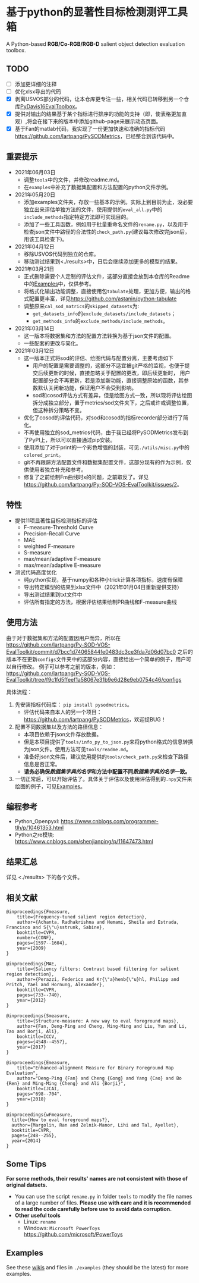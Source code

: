 # 基于python的显著性目标检测测评工具箱

A Python-based **RGB/Co-RGB/RGB-D** salient object detection evaluation toolbox.

## TODO

- [ ] 添加更详细的注释
- [ ] 优化xlsx导出的代码
- [X] 剥离USVOS部分的代码，让本仓库更专注一些，相关代码已转移到另一个仓库[PyDavis16EvalToolbox](https://github.com/lartpang/PyDavis16EvalToolbox)。
- [X] 提供对输出的结果基于某个指标进行排序的功能的支持（即，使表格更加直观）,将会在接下来的版本中添加github-page来展示动态页面。
- [X] 基于Fan的matlab代码，我实现了一份更加快速和准确的指标代码<https://github.com/lartpang/PySODMetrics>，已经整合到该代码中。

## 重要提示

- 2021年06月03日
    - 调整`tools`中的文件，并修改readme.md。
    - 在`examples`中补充了数据集配置和方法配置的python文件示例。
- 2021年05月20日
    - 添加examples文件夹，存放一些基本的示例。实际上到目前为止，没必要独立出来评估单独方法的文件，使用提供的`eval_all.py`中的`include_methods`指定特定方法即可实现目的。
    - 添加了一些工具函数，例如用于批量重命名文件的`rename.py`，以及用于检查json文件中路径的合法性的`check_path.py`(建议每次修改完json后，用该工具检查下)。
- 2021年04月12日
    - 移除USVOS代码到独立的仓库。
    - 移动测试结果到<./results>中，日后会继续添加更多的模型的结果。
- 2021年03月21日
    - 正式删除需要个人定制的评估文件，这部分直接会放到本仓库的Readme中的[Examples](#Examples)中，仅供参考。
    - 将格式化输出功能调整，直接使用包`tabulate`处理，更加方便，输出的格式配置更丰富，详见<https://github.com/astanin/python-tabulate>
    - 调整原来`cal_sod_matrics`的`skipped_datasets`为:
      - `get_datasets_info`的`exclude_datasets/include_datasets`；
      - `get_methods_info`的`exclude_methods/include_methods`。
- 2021年03月14日
    - 这一版本将数据集和方法的配置方法转换为基于json文件的配置。
    - 一些配套的更改与简化。
- 2021年03月12日
    - 这一版本正式将sod的评估、绘图代码与配置分离，主要考虑如下
        - 用户的配置是需要调整的，这部分不适宜被git严格的监视，也便于提交后续更新的时候，直接忽略关于配置的更改，即后续更新时，
          用户配置部分会不再更新，若是添加新功能，直接调整原始的函数，其参数默认关闭新功能，保证用户不会受到影响。
        - sod和cosod评估方式有差异，但是绘图方式一致，所以现将评估绘图拆分成独立部分，置于metrics/sod文件夹下，之后或许或调整位置， 但这种拆分策略不变。
    - 优化了cosod的评估代码，对sod和cosod的指标recorder部分进行了简化。
    - 不再使用独立的sod_metrics代码，由于我已经将PySODMetrics发布到了PyPI上，所以可以直接通过pip安装。
    - 使用添加了对于print的一个彩色增强的封装，可见`./utils/misc.py`中的`colored_print`。
    - git不再跟踪方法配置文件和数据集配置文件，这部分现有的作为示例，仅供使用者独立补充和参考。
    - 修复了之前绘制Fm曲线时x的问题，之前取反了。详见<https://github.com/lartpang/Py-SOD-VOS-EvalToolkit/issues/2>。

## 特性

* 提供11项显著性目标检测指标的评估
    - F-measure-Threshold Curve
    - Precision-Recall Curve
    - MAE
    - weighted F-measure
    - S-measure
    - max/mean/adaptive F-measure
    - max/mean/adaptive E-measure
* 测试代码高度优化
    - 纯python实现，基于numpy和各种小trick计算各项指标，速度有保障
    - 导出特定模型的结果到xlsx文件中（2021年01月04日重新提供支持）
    - 导出测试结果到txt文件中
    - 评估所有指定的方法，根据评估结果绘制PR曲线和F-measure曲线

## 使用方法

由于对于数据集和方法的配置因用户而异，所以在<https://github.com/lartpang/Py-SOD-VOS-EvalToolkit/commit/d7bcc1d74065844fe0483dc3ce3fda7d06d07bc0>
之后的版本不在更新`configs`文件夹中的这部分内容，直接给出一个简单的例子，用户可以自行修改。
例子可以参考之前的版本，例如：<https://github.com/lartpang/Py-SOD-VOS-EvalToolkit/tree/f9c1fd5ffeef1a58067e31b9e6d28e9eb0754c46/configs>

具体流程：
1. 先安装指标代码库： `pip install pysodmetrics`。
    - 评估代码来自本人的另一个项目：<https://github.com/lartpang/PySODMetrics>，欢迎捉BUG！
2. 配置不同数据集以及方法的路径信息：
    - 本项目依赖于json文件存放数据。
    - 但是本项目提供了`tools/info_py_to_json.py`来将python格式的信息转换为json文件。使用方法可见`tools/readme.md`。
    - 准备好json文件后，建议使用提供的`tools/check_path.py`来检查下路径信息是否正常。
    - **请务必确保*数据集字典的名字*和方法中配置不同*数据集字典的名字*一致。**
3. 一切正常后，可以开始评估了。具体关于评估以及使用评估得到的`.npy`文件来绘图的例子，可见[Examples](#Examples)。

## 编程参考

- Python_Openpyxl: <https://www.cnblogs.com/programmer-tlh/p/10461353.html>
- Python之re模块: <https://www.cnblogs.com/shenjianping/p/11647473.html>

## 结果汇总

详见 <./results> 下的各个文件。

## 相关文献

```text
@inproceedings{Fmeasure,
    title={Frequency-tuned salient region detection},
    author={Achanta, Radhakrishna and Hemami, Sheila and Estrada, Francisco and S{\"u}sstrunk, Sabine},
    booktitle=CVPR,
    number={CONF},
    pages={1597--1604},
    year={2009}
}

@inproceedings{MAE,
    title={Saliency filters: Contrast based filtering for salient region detection},
    author={Perazzi, Federico and Kr{\"a}henb{\"u}hl, Philipp and Pritch, Yael and Hornung, Alexander},
    booktitle=CVPR,
    pages={733--740},
    year={2012}
}

@inproceedings{Smeasure,
    title={Structure-measure: A new way to eval foreground maps},
    author={Fan, Deng-Ping and Cheng, Ming-Ming and Liu, Yun and Li, Tao and Borji, Ali},
    booktitle=ICCV,
    pages={4548--4557},
    year={2017}
}

@inproceedings{Emeasure,
    title="Enhanced-alignment Measure for Binary Foreground Map Evaluation",
    author="Deng-Ping {Fan} and Cheng {Gong} and Yang {Cao} and Bo {Ren} and Ming-Ming {Cheng} and Ali {Borji}",
    booktitle=IJCAI,
    pages="698--704",
    year={2018}
}

@inproceedings{wFmeasure,
  title={How to eval foreground maps?},
  author={Margolin, Ran and Zelnik-Manor, Lihi and Tal, Ayellet},
  booktitle=CVPR,
  pages={248--255},
  year={2014}
}
```

## Some Tips

**For some methods, their results' names are not consistent with those of original datsets.**
- You can use the script `rename.py` in folder `tools` to modify the file names of a large number of files. **Please use with care and it is recommended to read the code carefully before use to avoid data corruption.**
- **Other useful tools**
  - Linux: `rename`
  - Windows: `Microsoft PowerToys` <https://github.com/microsoft/PowerToys>

## Examples

See these [wikis](https://github.com/lartpang/PySODEvalToolkit/wiki) and files in `./examples` (they should be the latest) for more examples.
